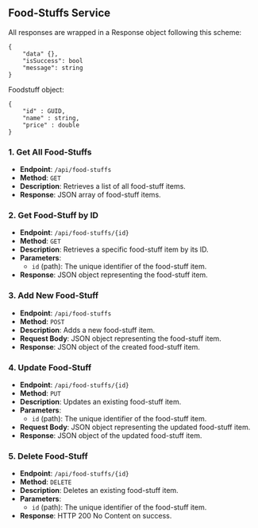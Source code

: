 ## Food-Stuffs Service

All responses are wrapped in a Response object following this scheme:

```
{
    "data" {},
    "isSuccess": bool
    "message": string
}
```

Foodstuff object:

```
{
    "id" : GUID,
    "name" : string,
    "price" : double
}
```

### 1. Get All Food-Stuffs

- **Endpoint**: `/api/food-stuffs`
- **Method**: `GET`
- **Description**: Retrieves a list of all food-stuff items.
- **Response**: JSON array of food-stuff items.

### 2. Get Food-Stuff by ID

- **Endpoint**: `/api/food-stuffs/{id}`
- **Method**: `GET`
- **Description**: Retrieves a specific food-stuff item by its ID.
- **Parameters**:
  - `id` (path): The unique identifier of the food-stuff item.
- **Response**: JSON object representing the food-stuff item.

### 3. Add New Food-Stuff

- **Endpoint**: `/api/food-stuffs`
- **Method**: `POST`
- **Description**: Adds a new food-stuff item.
- **Request Body**: JSON object representing the food-stuff item.
- **Response**: JSON object of the created food-stuff item.

### 4. Update Food-Stuff

- **Endpoint**: `/api/food-stuffs/{id}`
- **Method**: `PUT`
- **Description**: Updates an existing food-stuff item.
- **Parameters**:
  - `id` (path): The unique identifier of the food-stuff item.
- **Request Body**: JSON object representing the updated food-stuff item.
- **Response**: JSON object of the updated food-stuff item.

### 5. Delete Food-Stuff

- **Endpoint**: `/api/food-stuffs/{id}`
- **Method**: `DELETE`
- **Description**: Deletes an existing food-stuff item.
- **Parameters**:
  - `id` (path): The unique identifier of the food-stuff item.
- **Response**: HTTP 200 No Content on success.
